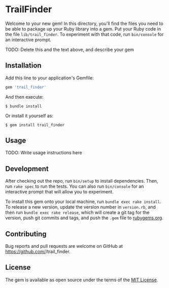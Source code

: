 # TrailFinder

Welcome to your new gem! In this directory, you'll find the files you need to be able to package up your Ruby library into a gem. Put your Ruby code in the file `lib/trail_finder`. To experiment with that code, run `bin/console` for an interactive prompt.

TODO: Delete this and the text above, and describe your gem

## Installation

Add this line to your application's Gemfile:

```ruby
gem 'trail_finder'
```

And then execute:

    $ bundle install

Or install it yourself as:

    $ gem install trail_finder

## Usage

TODO: Write usage instructions here

## Development

After checking out the repo, run `bin/setup` to install dependencies. Then, run `rake spec` to run the tests. You can also run `bin/console` for an interactive prompt that will allow you to experiment.

To install this gem onto your local machine, run `bundle exec rake install`. To release a new version, update the version number in `version.rb`, and then run `bundle exec rake release`, which will create a git tag for the version, push git commits and tags, and push the `.gem` file to [rubygems.org](https://rubygems.org).

## Contributing

Bug reports and pull requests are welcome on GitHub at https://github.com/<github username>/trail_finder.


## License

The gem is available as open source under the terms of the [MIT License](https://opensource.org/licenses/MIT).

